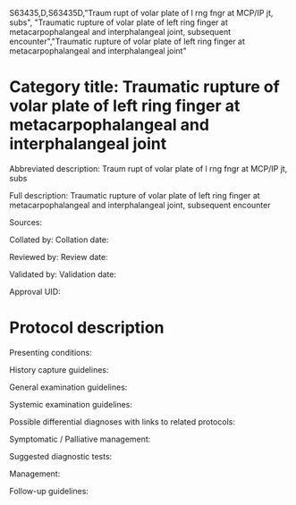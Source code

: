 S63435,D,S63435D,"Traum rupt of volar plate of l rng fngr at MCP/IP jt, subs", "Traumatic rupture of volar plate of left ring finger at metacarpophalangeal and interphalangeal joint, subsequent encounter","Traumatic rupture of volar plate of left ring finger at metacarpophalangeal and interphalangeal joint"
# Category title: Traumatic rupture of volar plate of left ring finger at metacarpophalangeal and interphalangeal joint

Abbreviated description: Traum rupt of volar plate of l rng fngr at MCP/IP jt, subs

Full description: Traumatic rupture of volar plate of left ring finger at metacarpophalangeal and interphalangeal joint, subsequent encounter

Sources:

Collated by:
Collation date:

Reviewed by:
Review date:

Validated by:
Validation date:

Approval UID:

# Protocol description

Presenting conditions:

History capture guidelines:

General examination guidelines:

Systemic examination guidelines:

Possible differential diagnoses with links to related protocols:

Symptomatic / Palliative management:

Suggested diagnostic tests:

Management:

Follow-up guidelines:

